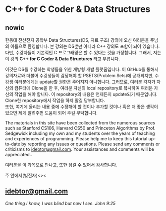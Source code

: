 
# C++ for C Coder & Data Structures
nowic
-----------------------------------


한동대 전산전자 공학부 Data Structures(DS, 자료 구조) 강의에 오신 여러분을 주님의 이름으로 환영합니다.  본 강의는 DS뿐만 아니라 C++ 강의도 포함이 되어 있습니다. 다만, 수강자들이 기본적인 C 프로그래밍은 할 수 있다는 것을 가정합니다. 그래서, 저는 이 강의 __C++ for C Coder & Data Structures__ 라고 부릅니다.

이것은 DS를 수강하는 학생들을 위한 개방형 개발 플랫폼입니다. 이 GitHub를 통해서 강의자료와 더불어 수강생들이 감당해야 할 PSETS(Problem Sets)에 공개되지만, 수강생 여러분에게는 update할 권한은 주어지지 아니합니다. 그러므로, 여러분 각자가 자신의 컴퓨터에 Clone을 한 후, 여러분 자신의 local repository로 복사하여 여러분 자신의 작업을 해야 합니다. 이 repository의 내용은 언제든지 update되기 때문입니다. Clone한 repository에서 작업을 하지 말길 당부합니다.  
또한, 여기에 올리는 내용 중에 수정해야 할 것이나 추가할 것이나 혹은 더 좋은 생각이 있으면 제게 알려주면 도움이 되어 주길 부탁합니다.

The materials in this site have been collected from the numerous sources such as Stanford CS106, Harvard CS50 and Princeton Algorithms by Prof. Sedgewick including my own and my students over the years of teaching and experiences of programming. Please help me to keep this tutorial up-to-date by reporting any issues or questions. Please send any comments or criticisms to idebtor@gmail.com. Your assistances and comments will be appreciated..

여러분을 이 과목으로 만나고, 또한 섬길 수 있어서 감사합니다.

주 안에서(빚진자)<><

idebtor@gmail.com
-----------------------
_One thing I know, I was blind but now I see. John 9:25_
